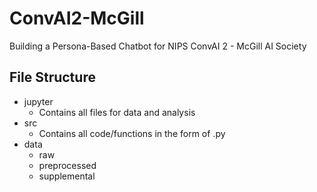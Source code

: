 # ConvAI2-McGill
Building a Persona-Based Chatbot for NIPS ConvAI 2 - McGill AI Society

## File Structure
- jupyter
	- Contains all files for data and analysis
- src
	- Contains all code/functions in the form of .py
- data
	- raw
	- preprocessed
	- supplemental

